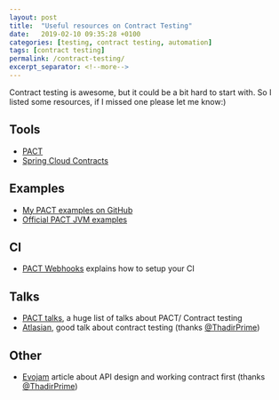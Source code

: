 ```yaml
---
layout: post
title:  "Useful resources on Contract Testing"
date:   2019-02-10 09:35:28 +0100
categories: [testing, contract testing, automation]
tags: [contract testing]
permalink: /contract-testing/
excerpt_separator: <!--more-->
---
```


Contract testing is awesome, but it could be a bit hard to start with. So I listed some resources,
if I missed one please let me know:)
<!--more-->

## Tools
- [PACT](https://docs.pact.io/)
- [Spring Cloud Contracts](https://spring.io/projects/spring-cloud-contract)

## Examples
- [My PACT examples on GitHub](https://github.com/lazytesting/pact-examples)
- [Official PACT JVM examples](https://github.com/DiUS/pact-jvm-examples)

## CI
- [PACT Webhooks](https://github.com/pact-foundation/pact_broker/wiki/Webhooks) explains how to setup your CI

## Talks
- [PACT talks](https://docs.pact.io/blogs_videos_and_articles), a huge list of talks about PACT/ Contract testing
- [Atlasian](https://www.youtube.com/watch?v=-6x6XBDf9sQ), good talk about contract testing (thanks [@ThadirPrime](https://twitter.com/ThadirPrime))

## Other
- [Evojam](https://tech.evojam.com/2016/01/15/contract-first-rest-api-design-how-different-what-are-the-benefits/) article about API design and working contract first (thanks [@ThadirPrime](https://twitter.com/ThadirPrime))